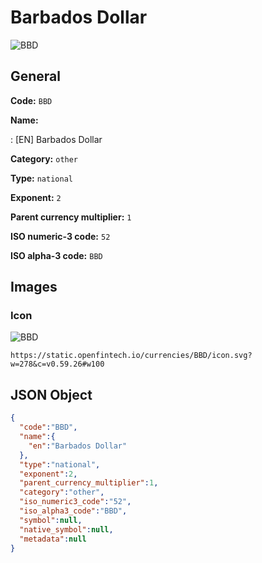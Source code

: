 
# Barbados Dollar 
![BBD](https://static.openfintech.io/currencies/BBD/icon.svg?w=278&c=v0.59.26#w100)  

## General 
 
**Code:** `BBD` 
 
**Name:** 
 
:	[EN] Barbados Dollar 
 
**Category:** `other` 
 
**Type:** `national` 
 
**Exponent:** `2` 
 
**Parent currency multiplier:** `1` 
 
**ISO numeric-3 code:** `52` 
 
**ISO alpha-3 code:** `BBD` 
 

## Images 

### Icon 
 
![BBD](https://static.openfintech.io/currencies/BBD/icon.svg?w=278&c=v0.59.26#w100)  

```
https://static.openfintech.io/currencies/BBD/icon.svg?w=278&c=v0.59.26#w100
```  

## JSON Object 

```json
{
  "code":"BBD",
  "name":{
    "en":"Barbados Dollar"
  },
  "type":"national",
  "exponent":2,
  "parent_currency_multiplier":1,
  "category":"other",
  "iso_numeric3_code":"52",
  "iso_alpha3_code":"BBD",
  "symbol":null,
  "native_symbol":null,
  "metadata":null
}
```  
